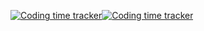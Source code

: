 [![Coding time tracker](https://wakatime.com/badge/github/bnonni/Crypto_Predictor.svg)](https://wakatime.com/badge/github/bnonni/Crypto_Predictor)[![Coding time tracker](https://wakatime.com/badge/github/bnonni/Crypto_Predictor.svg)](https://wakatime.com/badge/github/bnonni/Crypto_Predictor)